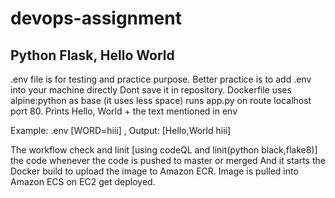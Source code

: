 # devops-assignment

## Python Flask, Hello World 

.env file is for testing and practice purpose. Better practice is to add .env into your machine directly Dont save it in repository.
Dockerfile uses alpine:python as base (it uses less space) runs app.py on route localhost port 80. Prints Hello, World + the text mentioned in env

Example: .env [WORD=hiii] , Output: [Hello,World hiii]

The workflow check and linit [using codeQL and linit(python black,flake8)] the code whenever the code is pushed to master or merged And it starts the Docker build to upload the image to Amazon ECR.
Image is pulled into Amazon ECS on EC2 get deployed.
